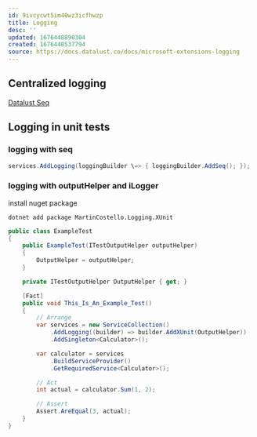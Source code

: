 ```yaml
---
id: 9ivcycwt5im40wz3icfhwzp
title: Logging
desc: ''
updated: 1676448890304
created: 1676448537794
source: https://docs.datalust.co/docs/microsoft-extensions-logging
---
```

## Centralized logging

[Datalust Seq](dataluse.co)

## Logging in unit tests

### logging with seq

```csharp
services.AddLogging(loggingBuilder \=> { loggingBuilder.AddSeq(); });
```

### logging with outputHelper and iLogger

install nuget package

```pwsh
dotnet add package MartinCostello.Logging.XUnit
```

```csharp
public class ExampleTest
{
    public ExampleTest(ITestOutputHelper outputHelper)
    {
        OutputHelper = outputHelper;
    }

    private ITestOutputHelper OutputHelper { get; }

    [Fact]
    public void This_Is_An_Example_Test()
    {
        // Arrange
        var services = new ServiceCollection()
            .AddLogging((builder) => builder.AddXUnit(OutputHelper))
            .AddSingleton<Calculator>();

        var calculator = services
            .BuildServiceProvider()
            .GetRequiredService<Calculator>();

        // Act
        int actual = calculator.Sum(1, 2);

        // Assert
        Assert.AreEqual(3, actual);
    }
}
```
